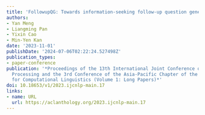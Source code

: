 ```yaml
---
title: 'FollowupQG: Towards information-seeking follow-up question generation'
authors:
- Yan Meng
- Liangming Pan
- Yixin Cao
- Min-Yen Kan
date: '2023-11-01'
publishDate: '2024-07-06T02:22:24.527498Z'
publication_types:
- paper-conference
publication: '*Proceedings of the 13th International Joint Conference on Natural Language
  Processing and the 3rd Conference of the Asia-Pacific Chapter of the Association
  for Computational Linguistics (Volume 1: Long Papers)*'
doi: 10.18653/v1/2023.ijcnlp-main.17
links:
- name: URL
  url: https://aclanthology.org/2023.ijcnlp-main.17
---
```


